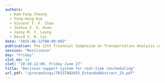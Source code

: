 ```yaml
---
authors:
  - Kam-Fung Cheung
  - Yong-Hong Kuo
  - Vincent T. F. Chow
  - Joshua Z. G. Hiew
  - Janny M. Y. Leung
  - David S. W. Lai
date: "2025-06-22T00:00:00Z"
publication: The 12th Triennial Symposium on Transportation Analysis conference
session: "Resilience"
day: "Friday"
slot_no: 14
slot: "10:30-12:00, Friday June 27"
title: "Decision support system for real-time rescheduling"
url_pdf: "/proceedings/TRISTAN2025_ExtendedAbstract_25.pdf"
---
```

